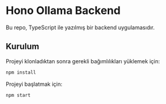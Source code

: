 # Hono Ollama Backend

Bu repo, TypeScript ile yazılmış bir backend uygulamasıdır.

## Kurulum

Projeyi klonladıktan sonra gerekli bağımlılıkları yüklemek için:

```sh
npm install
```

Projeyi başlatmak için:
```sh
npm start
```
